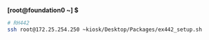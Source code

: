 **[root@foundation0 ~] $**
```bash
# RH442
ssh root@172.25.254.250 ~kiosk/Desktop/Packages/ex442_setup.sh
```

